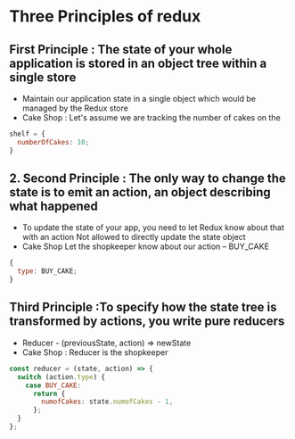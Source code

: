 # Three Principles of redux

## First Principle : The state of your whole application is stored in an object tree within a single store

- Maintain our application state in a single object which would be managed by the Redux store
- Cake Shop :
  Let's assume we are tracking the number of cakes on the

```js
shelf = {
  numberOfCakes: 10;
}
```

## 2. Second Principle : The only way to change the state is to emit an action, an object describing what happened

- To update the state of your app, you need to let Redux know about that with an action
  Not allowed to directly update the state object
- Cake Shop
  Let the shopkeeper know about our action – BUY_CAKE

```js
{
  type: BUY_CAKE;
}
```

## Third Principle :To specify how the state tree is transformed by actions, you write pure reducers

- Reducer - (previousState, action) => newState
- Cake Shop : Reducer is the shopkeeper

```js
const reducer = (state, action) => {
  switch (action.type) {
    case BUY_CAKE:
      return {
        numofCakes: state.numofCakes - 1,
      };
  }
};
```
